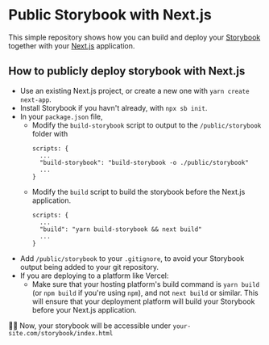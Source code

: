 # Public Storybook with Next.js

This simple repository shows how you can build and deploy your [Storybook](https://storybook.js.org/) together with your [Next.js](https://nextjs.org/) application.

## How to publicly deploy storybook with Next.js

- Use an existing Next.js project, or create a new one with `yarn create next-app`.
- Install Storybook if you havn't already, with `npx sb init`.
- In your `package.json` file,
  - Modify the `build-storybook` script to output to the `/public/storybook` folder with
    ```
    scripts: {
      ...
      "build-storybook": "build-storybook -o ./public/storybook"
      ...
    }
    ```
  - Modify the `build` script to build the storybook before the Next.js application.
    ```
    scripts: {
      ...
      "build": "yarn build-storybook && next build"
      ...
    }
    ```
- Add `/public/storybook` to your `.gitignore`, to avoid your Storybook output being added to your git repository.
- If you are deploying to a platform like Vercel:
  - Make sure that your hosting platform's build command is `yarn build` (or `npm build` if you're using `npm`), and not `next build` or similar. This will ensure that your deployment platform will build your Storybook before your Next.js application.

🎉🎊 Now, your storybook will be accessible under `your-site.com/storybook/index.html`

